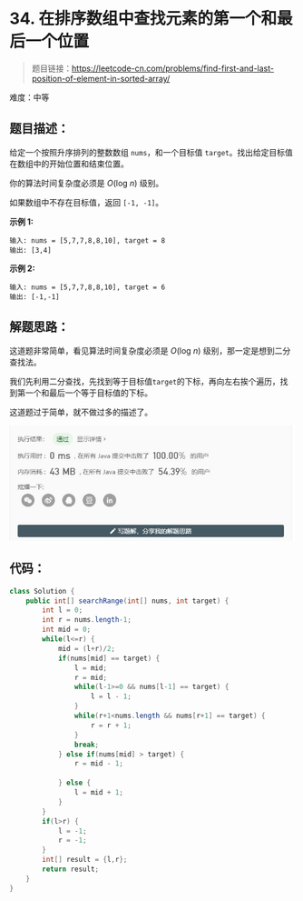 # 34. 在排序数组中查找元素的第一个和最后一个位置

> 题目链接：https://leetcode-cn.com/problems/find-first-and-last-position-of-element-in-sorted-array/

难度：中等

## 题目描述：

给定一个按照升序排列的整数数组 `nums`，和一个目标值 `target`。找出给定目标值在数组中的开始位置和结束位置。

你的算法时间复杂度必须是 *O*(log *n*) 级别。

如果数组中不存在目标值，返回 `[-1, -1]`。

**示例 1:**

```
输入: nums = [5,7,7,8,8,10], target = 8
输出: [3,4]
```

**示例 2:**

```
输入: nums = [5,7,7,8,8,10], target = 6
输出: [-1,-1]
```



## 解题思路：

这道题非常简单，看见算法时间复杂度必须是 *O*(log *n*) 级别，那一定是想到二分查找法。

我们先利用二分查找，先找到等于目标值`target`的下标，再向左右挨个遍历，找到第一个和最后一个等于目标值的下标。

这道题过于简单，就不做过多的描述了。

![1](image/1.jpg)

## 代码：

```java
class Solution {
    public int[] searchRange(int[] nums, int target) {
		int l = 0;
		int r = nums.length-1;
		int mid = 0;
		while(l<=r) {
			mid = (l+r)/2;
			if(nums[mid] == target) {
				l = mid;
				r = mid;
				while(l-1>=0 && nums[l-1] == target) {
					l = l - 1;
				}
				while(r+1<nums.length && nums[r+1] == target) {
					r = r + 1;
				}
				break;
			} else if(nums[mid] > target) {
				r = mid - 1;
				
			} else {
				l = mid + 1;
			}
		}
		if(l>r) {
			l = -1;
			r = -1;
		}
		int[] result = {l,r};
		return result;
    }
}
```


